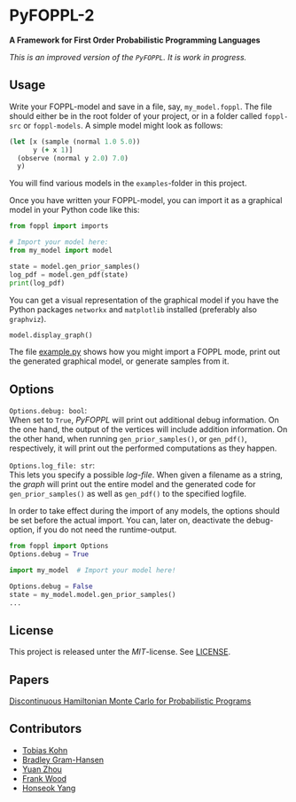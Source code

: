 # PyFOPPL-2

**A Framework for First Order Probabilistic Programming Languages**

_This is an improved version of the `PyFOPPL`. It is work in progress._

## Usage

Write your FOPPL-model and save in a file, say, `my_model.foppl`. The file
should either be in the root folder of your project, or in a folder called
`foppl-src` or `foppl-models`. A simple model might look as follows:
```clojure
(let [x (sample (normal 1.0 5.0))
      y (+ x 1)]
  (observe (normal y 2.0) 7.0)
  y)
```
You will find various models in the `examples`-folder in this project.

Once you have written your FOPPL-model, you can import it as a graphical
model in your Python code like this:

```python
from foppl import imports

# Import your model here:
from my_model import model

state = model.gen_prior_samples()
log_pdf = model.gen_pdf(state)
print(log_pdf)
```

You can get a visual representation of the graphical model if you have
the Python packages `networkx` and `matplotlib` installed (preferably
also `graphviz`).
```python
model.display_graph()
```

The file [example.py](example.py) shows how you might import a FOPPL mode, 
print out the generated graphical model, or generate samples from it. 

## Options

`Options.debug: bool`:  
  When set to `True`, _PyFOPPL_ will print out additional debug information.
  On the one hand, the output of the vertices will include addition
  information. On the other hand, when running `gen_prior_samples()`, or
  `gen_pdf()`, respectively, it will print out the performed computations
  as they happen.
  
`Options.log_file: str`:  
  This lets you specify a possible _log-file_. When given a filename as a
  string, the _graph_ will print out the entire model and the generated
  code for `gen_prior_samples()` as well as `gen_pdf()` to the specified
  logfile.

In order to take effect during the import of any models, the options should
be set before the actual import. You can, later on, deactivate the 
debug-option, if you do not need the runtime-output.
```python
from foppl import Options
Options.debug = True

import my_model  # Import your model here!

Options.debug = False
state = my_model.model.gen_prior_samples()
...
```

## License

This project is released unter the _MIT_-license. 
See [LICENSE](LICENSE).

## Papers
[Discontinuous Hamiltonian Monte Carlo for Probabilistic Programs](https://arxiv.org/abs/1804.03523)

## Contributors

- [Tobias Kohn](https://tobiaskohn.ch)
- [Bradley Gram-Hansen](http://www.robots.ox.ac.uk/~bradley/)
- [Yuan Zhou](https://www.cs.ox.ac.uk/people/yuan.zhou/)
- [Frank Wood](http://www.robots.ox.ac.uk/~fwood/)
- [Honseok Yang](https://sites.google.com/view/hongseokyang/home)

